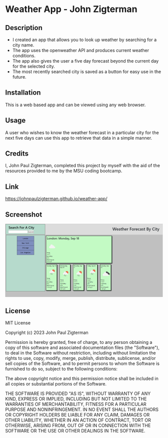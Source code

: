 # Weather App - John Zigterman

## Description

- I created an app that allows you to look up weather by searching for a city name.
- The app uses the openweather API and produces current weather conditions.
- The app also gives the user a five day forecast beyond the current day for the selected city.
- The most recently searched city is saved as a button for easy use in the future.

## Installation

This is a web based app and can be viewed using any web browser.

## Usage

A user who wishes to know the weather forecast in a particular city for the next five days can use this app to retrieve that data in a simple manner.

## Credits

I, John Paul Zigterman, completed this project by myself with the aid of the resources provided to me by the MSU coding bootcamp.

## Link

https://johnpaulzigterman.github.io/weather-app/

## Screenshot

![Screenshot included](./assets/images/screenshot.png)

## License

MIT License

Copyright (c) 2023 John Paul Zigterman

Permission is hereby granted, free of charge, to any person obtaining a copy
of this software and associated documentation files (the "Software"), to deal
in the Software without restriction, including without limitation the rights
to use, copy, modify, merge, publish, distribute, sublicense, and/or sell
copies of the Software, and to permit persons to whom the Software is
furnished to do so, subject to the following conditions:

The above copyright notice and this permission notice shall be included in all
copies or substantial portions of the Software.

THE SOFTWARE IS PROVIDED "AS IS", WITHOUT WARRANTY OF ANY KIND, EXPRESS OR
IMPLIED, INCLUDING BUT NOT LIMITED TO THE WARRANTIES OF MERCHANTABILITY,
FITNESS FOR A PARTICULAR PURPOSE AND NONINFRINGEMENT. IN NO EVENT SHALL THE
AUTHORS OR COPYRIGHT HOLDERS BE LIABLE FOR ANY CLAIM, DAMAGES OR OTHER
LIABILITY, WHETHER IN AN ACTION OF CONTRACT, TORT OR OTHERWISE, ARISING FROM,
OUT OF OR IN CONNECTION WITH THE SOFTWARE OR THE USE OR OTHER DEALINGS IN THE
SOFTWARE.